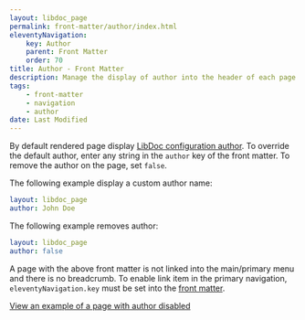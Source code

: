 ```yaml
---
layout: libdoc_page
permalink: front-matter/author/index.html
eleventyNavigation:
    key: Author
    parent: Front Matter
    order: 70
title: Author - Front Matter
description: Manage the display of author into the header of each page
tags:
    - front-matter
    - navigation
    - author
date: Last Modified
---
```

By default rendered page display [LibDoc configuration author](/content/configuration/author.md). To override the default author, enter any string in the `author` key of the front matter. To remove the author on the page, set `false`.

The following example display a custom author name:

```yaml
layout: libdoc_page
author: John Doe
```

The following example removes author:

```yaml
layout: libdoc_page
author: false
```

A page with the above front matter is not linked into the main/primary menu and there is no breadcrumb. To enable link item in the primary navigation, `eleventyNavigation.key` must be set into the [front matter](/content/front-matter/index.md).

[View an example of a page with author disabled](/content/front-matter/author-disabled/)

